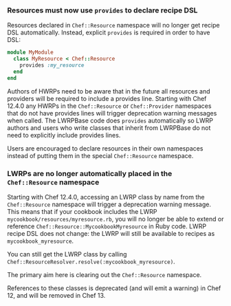 <!---
This file is reset every time a new release is done. This file describes changes that have not yet been released.

Example Doc Change:
### Headline for the required change
Description of the required change.
-->

### Resources must now use `provides` to declare recipe DSL

Resources declared in `Chef::Resource` namespace will no longer get recipe DSL
automatically.  Instead, explicit `provides` is required in order to have DSL:

```ruby
module MyModule
  class MyResource < Chef::Resource
    provides :my_resource
  end
end
```

Authors of HWRPs need to be aware that in the future all resources and providers will be required to include a provides line. Starting with Chef 12.4.0 any HWRPs in the `Chef::Resource` or `Chef::Provider` namespaces that do not have provides lines will trigger deprecation warning messages when called. The LWRPBase code does `provides` automatically so LWRP authors and users who write classes that inherit from LWRPBase do not need to explicitly include provides lines.

Users are encouraged to declare resources in their own namespaces instead of putting them in the special `Chef::Resource` namespace.

### LWRPs are no longer automatically placed in the `Chef::Resource` namespace

Starting with Chef 12.4.0, accessing an LWRP class by name from the `Chef::Resource` namespace will trigger a deprecation warning message. This means that if your cookbook includes the LWRP `mycookbook/resources/myresource.rb`, you will no longer be able to extend or reference `Chef::Resource::MycookbookMyresource` in Ruby code.  LWRP recipe DSL does not change: the LWRP will still be available to recipes as `mycookbook_myresource`.

You can still get the LWRP class by calling `Chef::ResourceResolver.resolve(:mycookbook_myresource)`.

The primary aim here is clearing out the `Chef::Resource` namespace.

References to these classes is deprecated (and will emit a warning) in Chef 12, and will be removed in Chef 13.
